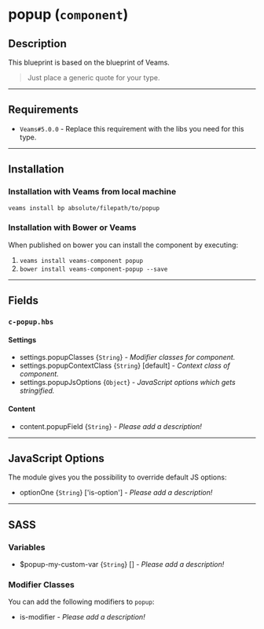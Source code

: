 # popup (`component`)

## Description

This blueprint is based on the blueprint of Veams.

> Just place a generic quote for your type.

-----------

## Requirements
- `Veams#5.0.0` - Replace this requirement with the libs you need for this type.

-----------

## Installation

### Installation with Veams from local machine

`veams install bp absolute/filepath/to/popup`

### Installation with Bower or Veams

When published on bower you can install the component by executing:

1. `veams install veams-component popup`
2. `bower install veams-component-popup --save`

-----------

## Fields

### `c-popup.hbs`

#### Settings
- settings.popupClasses {`String`} - _Modifier classes for component._
- settings.popupContextClass {`String`} [default] - _Context class of component._ 
- settings.popupJsOptions {`Object`} - _JavaScript options which gets stringified._

#### Content
- content.popupField {`String`} - _Please add a description!_

-------------

## JavaScript Options

The module gives you the possibility to override default JS options:

- optionOne {`String`} ['is-option'] - _Please add a description!_

------------

## SASS

### Variables

- $popup-my-custom-var {`String`} [] - _Please add a description!_

### Modifier Classes

You can add the following modifiers to `popup`:
- is-modifier - _Please add a description!_
